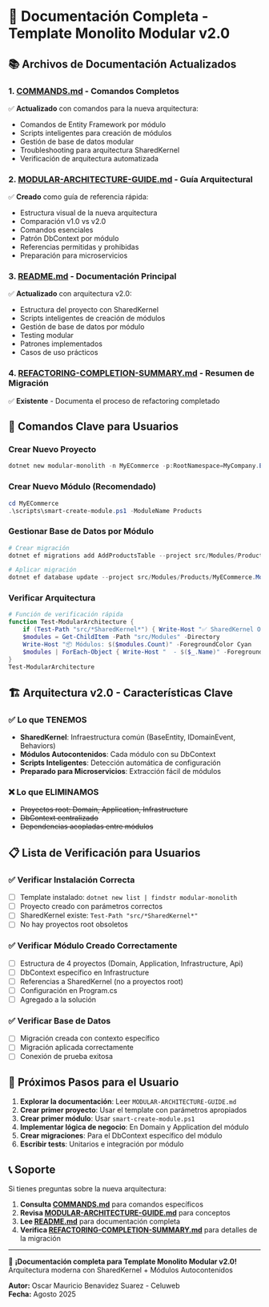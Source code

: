 # 🎉 Documentación Completa - Template Monolito Modular v2.0

## 📚 Archivos de Documentación Actualizados

### 1. **[COMMANDS.md](COMMANDS.md)** - Comandos Completos
✅ **Actualizado** con comandos para la nueva arquitectura:
- Comandos de Entity Framework por módulo
- Scripts inteligentes para creación de módulos
- Gestión de base de datos modular
- Troubleshooting para arquitectura SharedKernel
- Verificación de arquitectura automatizada

### 2. **[MODULAR-ARCHITECTURE-GUIDE.md](MODULAR-ARCHITECTURE-GUIDE.md)** - Guía Arquitectural
✅ **Creado** como guía de referencia rápida:
- Estructura visual de la nueva arquitectura
- Comparación v1.0 vs v2.0
- Comandos esenciales
- Patrón DbContext por módulo
- Referencias permitidas y prohibidas
- Preparación para microservicios

### 3. **[README.md](README.md)** - Documentación Principal
✅ **Actualizado** con arquitectura v2.0:
- Estructura del proyecto con SharedKernel
- Scripts inteligentes de creación de módulos
- Gestión de base de datos por módulo
- Testing modular
- Patrones implementados
- Casos de uso prácticos

### 4. **[REFACTORING-COMPLETION-SUMMARY.md](REFACTORING-COMPLETION-SUMMARY.md)** - Resumen de Migración
✅ **Existente** - Documenta el proceso de refactoring completado

## 🚀 Comandos Clave para Usuarios

### Crear Nuevo Proyecto
```powershell
dotnet new modular-monolith -n MyECommerce -p:RootNamespace=MyCompany.ECommerce
```

### Crear Nuevo Módulo (Recomendado)
```powershell
cd MyECommerce
.\scripts\smart-create-module.ps1 -ModuleName Products
```

### Gestionar Base de Datos por Módulo
```powershell
# Crear migración
dotnet ef migrations add AddProductsTable --project src/Modules/Products/MyECommerce.Modules.Products.Infrastructure --startup-project src/MyECommerce.Api --context ProductsDbContext

# Aplicar migración
dotnet ef database update --project src/Modules/Products/MyECommerce.Modules.Products.Infrastructure --startup-project src/MyECommerce.Api --context ProductsDbContext
```

### Verificar Arquitectura
```powershell
# Función de verificación rápida
function Test-ModularArchitecture {
    if (Test-Path "src/*SharedKernel*") { Write-Host "✅ SharedKernel OK" -ForegroundColor Green }
    $modules = Get-ChildItem -Path "src/Modules" -Directory
    Write-Host "📦 Módulos: $($modules.Count)" -ForegroundColor Cyan
    $modules | ForEach-Object { Write-Host "  - $($_.Name)" -ForegroundColor White }
}
Test-ModularArchitecture
```

## 🏗️ Arquitectura v2.0 - Características Clave

### ✅ Lo que TENEMOS
- **SharedKernel**: Infraestructura común (BaseEntity, IDomainEvent, Behaviors)
- **Módulos Autocontenidos**: Cada módulo con su DbContext
- **Scripts Inteligentes**: Detección automática de configuración
- **Preparado para Microservicios**: Extracción fácil de módulos

### ❌ Lo que ELIMINAMOS
- ~~Proyectos root: Domain, Application, Infrastructure~~
- ~~DbContext centralizado~~
- ~~Dependencias acopladas entre módulos~~

## 📋 Lista de Verificación para Usuarios

### ✅ Verificar Instalación Correcta
- [ ] Template instalado: `dotnet new list | findstr modular-monolith`
- [ ] Proyecto creado con parámetros correctos
- [ ] SharedKernel existe: `Test-Path "src/*SharedKernel*"`
- [ ] No hay proyectos root obsoletos

### ✅ Verificar Módulo Creado Correctamente
- [ ] Estructura de 4 proyectos (Domain, Application, Infrastructure, Api)
- [ ] DbContext específico en Infrastructure
- [ ] Referencias a SharedKernel (no a proyectos root)
- [ ] Configuración en Program.cs
- [ ] Agregado a la solución

### ✅ Verificar Base de Datos
- [ ] Migración creada con contexto específico
- [ ] Migración aplicada correctamente
- [ ] Conexión de prueba exitosa

## 🎯 Próximos Pasos para el Usuario

1. **Explorar la documentación**: Leer `MODULAR-ARCHITECTURE-GUIDE.md`
2. **Crear primer proyecto**: Usar el template con parámetros apropiados
3. **Crear primer módulo**: Usar `smart-create-module.ps1`
4. **Implementar lógica de negocio**: En Domain y Application del módulo
5. **Crear migraciones**: Para el DbContext específico del módulo
6. **Escribir tests**: Unitarios e integración por módulo

## 📞 Soporte

Si tienes preguntas sobre la nueva arquitectura:

1. **Consulta [COMMANDS.md](COMMANDS.md)** para comandos específicos
2. **Revisa [MODULAR-ARCHITECTURE-GUIDE.md](MODULAR-ARCHITECTURE-GUIDE.md)** para conceptos
3. **Lee [README.md](README.md)** para documentación completa
4. **Verifica [REFACTORING-COMPLETION-SUMMARY.md](REFACTORING-COMPLETION-SUMMARY.md)** para detalles de la migración

---

🎉 **¡Documentación completa para Template Monolito Modular v2.0!**  
Arquitectura moderna con SharedKernel + Módulos Autocontenidos

**Autor:** Oscar Mauricio Benavidez Suarez - Celuweb  
**Fecha:** Agosto 2025

